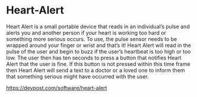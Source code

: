 # Heart-Alert

Heart Alert is a small portable device that reads in an individual’s pulse and alerts you and another person if your heart is working too hard or something more serious occurs. To use, the pulse sensor needs to be wrapped around your finger or wrist and that’s it! Heart Alert will read in the pulse of the user and begin to buzz if the user’s heartbeat is too high or too low. The user then has ten seconds to press a button that notifies Heart Alert that the user is fine. If this button is not pressed within this time frame then Heart Alert will send a text to a doctor or a loved one to inform them that something serious might have occurred with the user.

https://devpost.com/software/heart-alert
